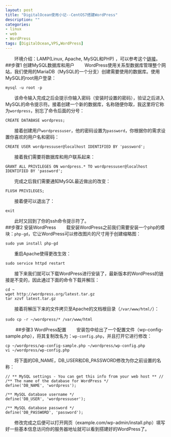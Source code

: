 ```yaml
---
layout: post
title: "DigitalOcean使用小记--CentOS7搭建WordPress"
description: ""
categories: 
- linux
- web
- WordPress
tags: [DigitalOcean,VPS,WordPress]
---
```



　　环境介绍：LAMP(Linux, Apache, MySQL和PHP) ，可以参考这个[链接](http://jeremybai.github.io/blog/2015/03/20/digitalocean-lamp/)。
##步骤1 创建MySQL数据库和用户
　　WordPress使用关系型数据库管理整个网站，我们使用的MariaDB（MySQL的一个分支）创建需要使用的数据库。使用MySQL的root用户登录：  

	mysql -u root -p
　　该命令输入完成之后会提示你输入密码（安装时设置的密码），验证之后进入MySQL的命令提示符。接着创建一个新的数据库，名称随便你取，我这里将它称为`wordpress`，别忘了命令后面的分号：  

	CREATE DATABASE wordpress;
　　接着创建用户`wordpressuser`，他的密码设置为`password`，你根据你的需求设置你喜欢的用户名和密码：  

	CREATE USER wordpressuser@localhost IDENTIFIED BY 'password';
　　接着我们需要将数据库和用户联系起来：  

	GRANT ALL PRIVILEGES ON wordpress.* TO wordpressuser@localhost IDENTIFIED BY 'password';
　　完成之后我们需要通知MySQL最近做出的改变：  

	FLUSH PRIVILEGES;
　　接着便可以退出了：  

	exit
　　此时又回到了你的ssh命令提示符了。  
##步骤2 安装WordPress
　　载安装WordPress之前我们需要安装一个php的模块：`php-gd`，它让WordPress可以修改图片的尺寸用于创建缩略图：  

	sudo yum install php-gd
　　重启Apache使得更改生效：  

	sudo service httpd restart
　　接下来我们就可以下载WordPress进行安装了，最新版本的WordPress的链接是不变的，因此通过下面的命令下载并解压：  

	cd ~
	wget http://wordpress.org/latest.tar.gz
	tar xzvf latest.tar.gz
　　接着将解压下来的文件拷贝至Apache的文档根目录（`/var/www/html/`）： 
 
	sudo cp -r ~/wordpress/* /var/www/html　　
　　
##步骤3 WordPress配置
　　安装包中给出了一个配置文件（wp-config-sample.php），将其复制改名为：`wp-config.php`，并且打开它进行修改：  

	cp ~/wordpress/wp-config-sample.php ~/wordpress/wp-config.php
	vi ~/wordpress/wp-config.php
　　将下面的DB_NAME，DB_USER和DB_PASSWORD修改为你之前设置的名称：  

	// ** MySQL settings - You can get this info from your web host ** //
	/** The name of the database for WordPress */
	define('DB_NAME', 'wordpress');

	/** MySQL database username */
	define('DB_USER', 'wordpressuser');

	/** MySQL database password */
	define('DB_PASSWORD', 'password');
　　修改完成之后便可以打开网页（example.com/wp-admin/install.php）填写好一些基本信息访问你的服务器地址就可以看到搭建好的WordPress了。